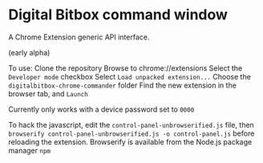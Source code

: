 # Digital Bitbox command window 
A Chrome Extension generic API interface.

(early alpha)

To use:
Clone the repository
Browse to chrome://extensions
Select the `Developer mode` checkbox
Select `Load unpacked extension...`
Choose the `digitalbitbox-chrome-commander` folder
Find the new extension in the browser tab, and `Launch`


Currently only works with a device password set to `0000`


To hack the javascript, edit the `control-panel-unbrowserified.js` file, then `browserify control-panel-unbrowserified.js -o control-panel.js` before reloading the extension. Browserify is available from the Node.js package manager `npm` 

